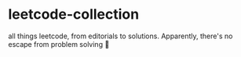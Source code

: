 # leetcode-collection
all things leetcode, from editorials to solutions. Apparently, there's no escape from problem solving 🤷

